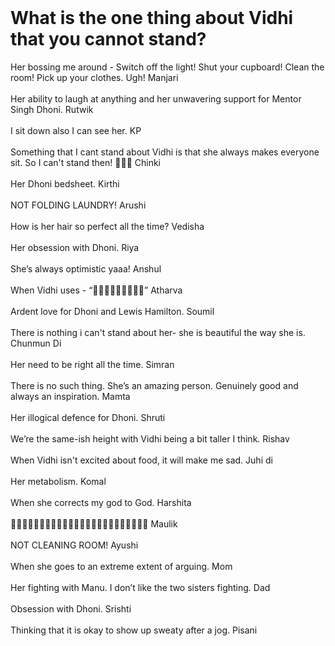 <br>

# What is the one thing about Vidhi that you cannot stand?


<box type="important">
    Her bossing me around - Switch off the light! Shut your cupboard! Clean the room! Pick up your clothes. Ugh!
</box>

<panel header="**Guess**" type="minimal" minimized>
  Manjari
</panel>

<br>
<br>

<box type="important">
    Her ability to laugh at anything and her unwavering support for Mentor Singh Dhoni.
</box>

<panel header="**Guess**" type="minimal" minimized>
  Rutwik
</panel>

<br>
<br>

<box type="important">
    I sit down also I can see her.
</box>

<panel header="**Guess**" type="minimal" minimized>
  KP
</panel>

<br>
<br>

<box type="important">
    Something that I cant stand about Vidhi is that she always makes everyone sit. So I can't stand then! 🤣🤣🤣
</box>

<panel header="**Guess**" type="minimal" minimized>
  Chinki
</panel>

<br>
<br>

<box type="important">
    Her Dhoni bedsheet.
</box>

<panel header="**Guess**" type="minimal" minimized>
  Kirthi
</panel>

<br>
<br>

<box type="important">
    NOT FOLDING LAUNDRY!
</box>

<panel header="**Guess**" type="minimal" minimized>
  Arushi
</panel>

<br>
<br>

<box type="important">
   How is her hair so perfect all the time?
</box>

<panel header="**Guess**" type="minimal" minimized>
  Vedisha
</panel>

<br>
<br>

<box type="important">
    Her obsession with Dhoni.
</box>

<panel header="**Guess**" type="minimal" minimized>
 Riya
</panel>

<br>
<br>

<box type="important">
    She’s always optimistic yaaa!
</box>

<panel header="**Guess**" type="minimal" minimized>
  Anshul
</panel>

<br>
<br>

<box type="important">
   When Vidhi uses - “🤣🤣🤣🤣🤣🤣🤣🤣🤣” 
</box>

<panel header="**Guess**" type="minimal" minimized>
  Atharva
</panel>

<br>
<br>

<box type="important">
    Ardent love for Dhoni and Lewis Hamilton.
</box>

<panel header="**Guess**" type="minimal" minimized>
  Soumil
</panel>

<br>
<br>

<box type="important">
  There is nothing i can't stand about her- she is beautiful the way she is.
</box>

<panel header="**Guess**" type="minimal" minimized>
  Chunmun Di
</panel>

<br>
<br>

<box type="important">
    Her need to be right all the time.
</box>

<panel header="**Guess**" type="minimal" minimized>
  Simran
</panel>

<br>
<br>

<box type="important">
    There is no such thing. She’s an amazing person. Genuinely good and always an inspiration.
</box>

<panel header="**Guess**" type="minimal" minimized>
  Mamta
</panel>

<br>
<br>

<box type="important">
    Her illogical defence for Dhoni.
</box>

<panel header="**Guess**" type="minimal" minimized>
  Shruti
</panel>

<br>
<br>

<box type="important">
    We’re the same-ish height with Vidhi being a bit taller I think.
</box>

<panel header="**Guess**" type="minimal" minimized>
  Rishav
</panel>

<br>
<br>

<box type="important">
   When Vidhi isn't excited about food, it will make me sad.
</box>

<panel header="**Guess**" type="minimal" minimized>
  Juhi di
</panel>

<br>
<br>

<box type="important">
  Her metabolism.
</box>

<panel header="**Guess**" type="minimal" minimized>
  Komal
</panel>

<br>
<br>

<box type="important">
  When she corrects my god to God.
</box>

<panel header="**Guess**" type="minimal" minimized>
  Harshita
</panel>

<br>
<br>

<box type="important">
    🤣🤣🤣🤣🤣🤣🤣🤣🤣🤣🤣🤣🤣🤣🤣🤣🤣🤣🤣🤣🤣🤣🤣🤣
</box>

<panel header="**Guess**" type="minimal" minimized>
  Maulik
</panel>

<br>
<br>

<box type="important">
  NOT CLEANING ROOM!
</box>

<panel header="**Guess**" type="minimal" minimized>
  Ayushi
</panel>

<br>
<br>


<box type="important">
  When she goes to an extreme extent of arguing.
</box>

<panel header="**Guess**" type="minimal" minimized>
  Mom
</panel>

<br>
<br>

<box type="important">
  Her fighting with Manu. I don’t like the two sisters fighting.
</box>

<panel header="**Guess**" type="minimal" minimized>
  Dad
</panel>

<br>
<br>

<box type="important">
  Obsession with Dhoni.
</box>

<panel header="**Guess**" type="minimal" minimized>
  Srishti
</panel>

<br>
<br>

<box type="important">
  Thinking that it is okay to show up sweaty after a jog.
</box>

<panel header="**Guess**" type="minimal" minimized>
  Pisani
</panel>

<br>
<br>

